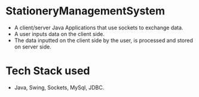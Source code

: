 # StationeryManagementSystem
- A client/server Java Applications that use sockets to exchange data. 
- A user inputs data on the client side.
- The data inputted on the client side by the user, is processed and stored on server side.
# Tech Stack used
- Java, Swing, Sockets, MySql, JDBC.
